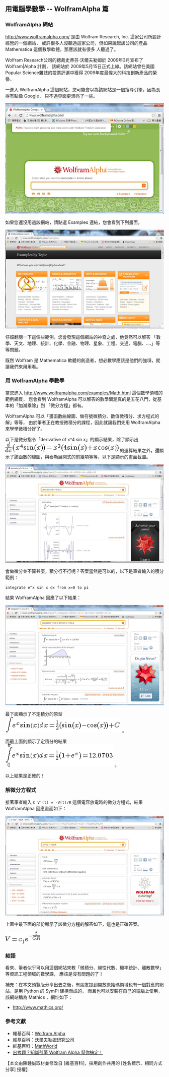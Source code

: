 ## 用電腦學數學 -- WolframAlpha 篇

### WolframAlpha 網站

<http://www.wolframalpha.com/> 是由 Wolfram Research, Inc. 這家公司所設計經營的一個網站，
或許很多人沒聽過這家公司，但如果說起該公司的產品 Mathematica 這個數學軟體，那應該就有很多
人聽過了。

Wolfram Research公司的總裁史蒂芬·沃爾夫勒姆於 2009年3月宣布了 Wolfram|Alpha 計劃，
該網站於 2009年5月15日正式上線。該網站曾在美國Popular Science雜誌的投票評選中獲得
2009年度最偉大的科技創新產品的榮譽。

一進入 WolframAlpha 這個網站，您可能會以為該網站是一個搜尋引擎，因為長得有點像 Google，
只不過界面更漂亮了一些。

![圖、WolframAlpha 的首頁](../img/WolframAlphaHomePage.jpg)

如果您還沒用過該網站，請點選 Examples 連結，您會看到下列畫面。

![圖、WolframAlpha 的範例集](../img/WolframAlphaExamples.jpg)

仔細翻閱一下這個些範例，您會發現這個網站的神奇之處，他竟然可以解答
「數學、天文、地理、統計、化學、金融、物理、星象、工程、交通、電腦、....」等等問題。

既然 Wolfram 是 Mathematica 軟體的創造者，想必數學應該是他們的強項，就讓我們來用用看。

### 用 WolframAlpha 學數學

當您進入 <http://www.wolframalpha.com/examples/Math.html> 這個數學領域的範例網頁，
您會看到 WolframAlpha 可以解答的數學問題真的是五花八門，從基本的「加減乘除」到
「微分方程」都有。

WolframAlpha 可以「畫函數曲線圖、做符號微積分、數值微積分、求方程式的解」等等，
由於筆者正在教授微積分的課程，因此就讓我們先用 WolframAlpha 來學學微積分好了。

以下是微分指令「derivative of x^4 sin x」的顯示結果，除了顯示出  ![](../timg/8c879de6a6a6.jpg) 
的運算結果之外，還顯示了該函數的線圖，與泰勒展開式的前幾項等等，以下是顯示的畫面截圖。

![圖、符號微分的畫面](../img/WolframAlphaDiffCalculus.jpg)

會做微分並不算甚麼，積分行不行呢？答案當然是可以的，以下是筆者輸入的積分範例：

```
integrate e^x sin x dx from x=0 to pi
```

結果 WolframAlpha 回應了以下結果：

![圖、符號積分的畫面](../img/WolframAlphaIntegralCalculus.jpg)

最下面顯示了不定積分的原型  ![](../timg/d3542c4abded.jpg)  。

而最上面則顯示了定積分的結果  ![](../timg/b6b708ac2537.jpg)  。

以上結果是正確的！

### 解微分方程式

接著筆者輸入 `C V'(t) = -V(t)/R` 這個電容放電時的微分方程式，結果 WolframAlpha 回應畫面如下：

![圖、微分方程的畫面](../img/WolframAlphaDiffEquation.jpg)

上圖中最下面的部份顯示了該微分方程的解答如下，這也是正確答案。

 ![](../timg/476727fb2af5.jpg) 

### 結語

看來、筆者似乎可以用這個網站來教「微積分、線性代數、機率統計、離散數學」等資訊工程領域的數學課，
應該是沒有問題的了！

補充：在本文預覽版分享出去之後，有朋友提到開放原始碼領域也有一個對應的網站，是用 Python 的 SymPi 建構而成的，
而且也可以安裝在自己的電腦上使用，該網站稱為 Mathics ，網址如下：

* <http://www.mathics.org/>

### 參考文獻

* 維基百科：[Wolfram Alpha](http://zh.wikipedia.org/wiki/Wolfram_Alpha)
* 維基百科：[沃爾夫勒姆研究公司](http://zh.wikipedia.org/wiki/Wolfram_Research)
* 維基百科：[MathWorld](http://zh.wikipedia.org/wiki/MathWorld)
* [出考題？知識引擎 Wolfram Alpha 幫你搞定！](http://www.inside.com.tw/2013/10/21/wolfram-alpha-problem-generator)

【本文由陳鍾誠取材並修改自 [維基百科]，採用創作共用的 [姓名標示、相同方式分享] 授權】

